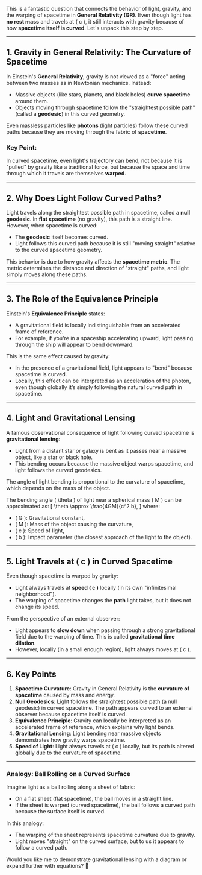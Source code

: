 This is a fantastic question that connects the behavior of light, gravity, and the warping of spacetime in **General Relativity (GR)**. Even though light has **no rest mass** and travels at \( c \), it still interacts with gravity because of how **spacetime itself is curved**. Let's unpack this step by step.

---

## **1. Gravity in General Relativity: The Curvature of Spacetime**
In Einstein's **General Relativity**, gravity is not viewed as a "force" acting between two masses as in Newtonian mechanics. Instead:
- Massive objects (like stars, planets, and black holes) **curve spacetime** around them.
- Objects moving through spacetime follow the "straightest possible path" (called a **geodesic**) in this curved geometry.

Even massless particles like **photons** (light particles) follow these curved paths because they are moving through the fabric of **spacetime**.

### Key Point:
In curved spacetime, even light's trajectory can bend, not because it is "pulled" by gravity like a traditional force, but because the space and time through which it travels are themselves **warped**.

---

## **2. Why Does Light Follow Curved Paths?**
Light travels along the straightest possible path in spacetime, called a **null geodesic**. In **flat spacetime** (no gravity), this path is a straight line. However, when spacetime is curved:
- The **geodesic** itself becomes curved.
- Light follows this curved path because it is still "moving straight" relative to the curved spacetime geometry.

This behavior is due to how gravity affects the **spacetime metric**. The metric determines the distance and direction of "straight" paths, and light simply moves along these paths.

---

## **3. The Role of the Equivalence Principle**
Einstein's **Equivalence Principle** states:
- A gravitational field is locally indistinguishable from an accelerated frame of reference.
- For example, if you're in a spaceship accelerating upward, light passing through the ship will appear to bend downward.

This is the same effect caused by gravity:
- In the presence of a gravitational field, light appears to "bend" because spacetime is curved.
- Locally, this effect can be interpreted as an acceleration of the photon, even though globally it’s simply following the natural curved path in spacetime.

---

## **4. Light and Gravitational Lensing**
A famous observational consequence of light following curved spacetime is **gravitational lensing**:
- Light from a distant star or galaxy is bent as it passes near a massive object, like a star or black hole.
- This bending occurs because the massive object warps spacetime, and light follows the curved geodesics.

The angle of light bending is proportional to the curvature of spacetime, which depends on the mass of the object.

The bending angle \( \theta \) of light near a spherical mass \( M \) can be approximated as:
\[
\theta \approx \frac{4GM}{c^2 b},
\]
where:
- \( G \): Gravitational constant,
- \( M \): Mass of the object causing the curvature,
- \( c \): Speed of light,
- \( b \): Impact parameter (the closest approach of the light to the object).

---

## **5. Light Travels at \( c \) in Curved Spacetime**
Even though spacetime is warped by gravity:
- Light always travels at **speed \( c \)** locally (in its own "infinitesimal neighborhood").
- The warping of spacetime changes the **path** light takes, but it does not change its speed.

From the perspective of an external observer:
- Light appears to **slow down** when passing through a strong gravitational field due to the warping of time. This is called **gravitational time dilation**.
- However, locally (in a small enough region), light always moves at \( c \).

---

## **6. Key Points**
1. **Spacetime Curvature**: Gravity in General Relativity is the **curvature of spacetime** caused by mass and energy.
2. **Null Geodesics**: Light follows the straightest possible path (a null geodesic) in curved spacetime. The path appears curved to an external observer because spacetime itself is curved.
3. **Equivalence Principle**: Gravity can locally be interpreted as an accelerated frame of reference, which explains why light bends.
4. **Gravitational Lensing**: Light bending near massive objects demonstrates how gravity warps spacetime.
5. **Speed of Light**: Light always travels at \( c \) locally, but its path is altered globally due to the curvature of spacetime.

---

### **Analogy: Ball Rolling on a Curved Surface**
Imagine light as a ball rolling along a sheet of fabric:
- On a flat sheet (flat spacetime), the ball moves in a straight line.
- If the sheet is warped (curved spacetime), the ball follows a curved path because the surface itself is curved.

In this analogy:
- The warping of the sheet represents spacetime curvature due to gravity.
- Light moves "straight" on the curved surface, but to us it appears to follow a curved path.

Would you like me to demonstrate gravitational lensing with a diagram or expand further with equations? 🚀
